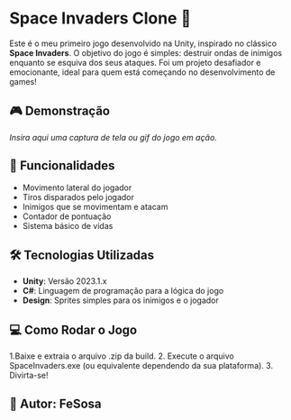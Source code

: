 # Space Invaders Clone 🚀

Este é o meu primeiro jogo desenvolvido na Unity, inspirado no clássico **Space Invaders**. O objetivo do jogo é simples: destruir ondas de inimigos enquanto se esquiva dos seus ataques. Foi um projeto desafiador e emocionante, ideal para quem está começando no desenvolvimento de games!

## 🎮 Demonstração

*Insira aqui uma captura de tela ou gif do jogo em ação.*

## 🚀 Funcionalidades

- Movimento lateral do jogador
- Tiros disparados pelo jogador
- Inimigos que se movimentam e atacam
- Contador de pontuação
- Sistema básico de vidas

## 🛠️ Tecnologias Utilizadas

- **Unity**: Versão 2023.1.x
- **C#**: Linguagem de programação para a lógica do jogo
- **Design**: Sprites simples para os inimigos e o jogador

## 💻 Como Rodar o Jogo
1.Baixe e extraia o arquivo .zip da build.
2. Execute o arquivo SpaceInvaders.exe (ou equivalente dependendo da sua plataforma).
3. Divirta-se!

## 👾 Autor: FeSosa
